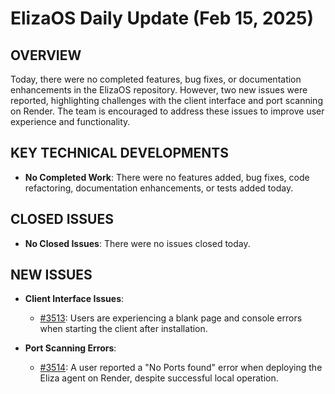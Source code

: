 # ElizaOS Daily Update (Feb 15, 2025)

## OVERVIEW 
Today, there were no completed features, bug fixes, or documentation enhancements in the ElizaOS repository. However, two new issues were reported, highlighting challenges with the client interface and port scanning on Render. The team is encouraged to address these issues to improve user experience and functionality.

## KEY TECHNICAL DEVELOPMENTS
- **No Completed Work**: There were no features added, bug fixes, code refactoring, documentation enhancements, or tests added today.

## CLOSED ISSUES
- **No Closed Issues**: There were no issues closed today.

## NEW ISSUES
- **Client Interface Issues**: 
  - [#3513](https://github.com/elizaos/eliza/issues/3513): Users are experiencing a blank page and console errors when starting the client after installation.
  
- **Port Scanning Errors**: 
  - [#3514](https://github.com/elizaos/eliza/issues/3514): A user reported a "No Ports found" error when deploying the Eliza agent on Render, despite successful local operation.